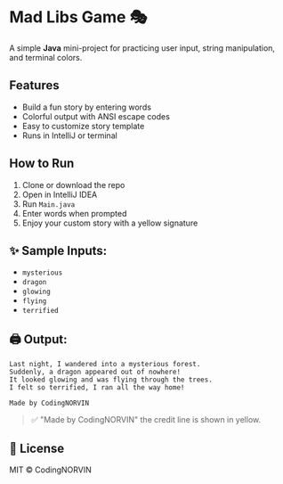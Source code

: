 # Mad Libs Game 🎭

A simple **Java** mini-project for practicing user input, string manipulation, and terminal colors.

## Features
- Build a fun story by entering words  
- Colorful output with ANSI escape codes  
- Easy to customize story template  
- Runs in IntelliJ or terminal

## How to Run
1. Clone or download the repo  
2. Open in IntelliJ IDEA  
3. Run `Main.java`  
4. Enter words when prompted  
5. Enjoy your custom story with a yellow signature

## ✨ Sample Inputs:
- `mysterious`
- `dragon`
- `glowing`
- `flying`
- `terrified`

## 🖨️ Output:
```
Last night, I wandered into a mysterious forest.
Suddenly, a dragon appeared out of nowhere!
It looked glowing and was flying through the trees.
I felt so terrified, I ran all the way home!

Made by CodingNORVIN
```
> ✅ "Made by CodingNORVIN" the credit line is shown in yellow.

## 📄 License

MIT © CodingNORVIN

